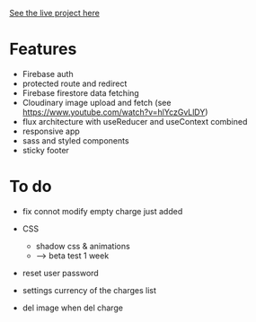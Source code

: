 [See the live project here](https://fair-refund.netlify.com)

# Features

- Firebase auth
- protected route and redirect
- Firebase firestore data fetching
- Cloudinary image upload and fetch (see https://www.youtube.com/watch?v=hlYczGvLlDY)
- flux architecture with useReducer and useContext combined
- responsive app
- sass and styled components
- sticky footer

# To do

- fix connot modify empty charge just added

- CSS

  - shadow css & animations
  - --> beta test 1 week

- reset user password

- settings currency of the charges list

- del image when del charge
